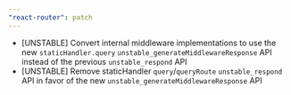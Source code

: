 ```yaml
---
"react-router": patch
---
```


- [UNSTABLE] Convert internal middleware implementations to use the new `staticHandler.query` `unstable_generateMiddlewareResponse` API instead of the previous `unstable_respond` API
- [UNSTABLE] Remove staticHandler `query`/`queryRoute` `unstable_respond` API in favor of the new `unstable_generateMiddlewareResponse` API

